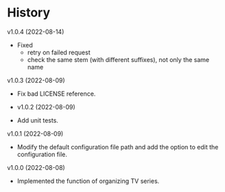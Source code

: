 # History

v1.0.4 (2022-08-14)

- Fixed
    - retry on failed request
    - check the same stem (with different suffixes), not only the same name

v1.0.3 (2022-08-09)

- Fix bad LICENSE reference.

- v1.0.2 (2022-08-09)

- Add unit tests.

v1.0.1 (2022-08-09)

- Modify the default configuration file path and add the option to edit the configuration file.

v1.0.0 (2022-08-08)

- Implemented the function of organizing TV series.
